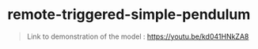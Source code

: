 # remote-triggered-simple-pendulum
> Link to demonstration of the model : https://youtu.be/kd041HNkZA8
